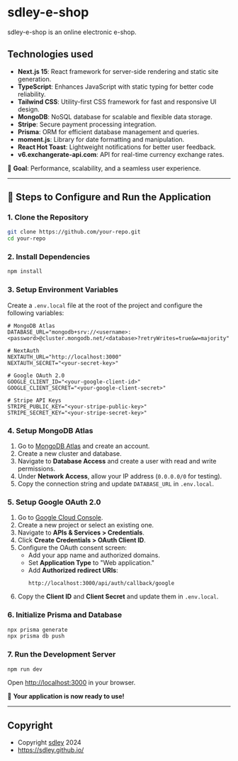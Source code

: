 # sdley-e-shop

sdley-e-shop is an online electronic e-shop.

## Technologies used
- **Next.js 15**: React framework for server-side rendering and static site generation.
- **TypeScript**: Enhances JavaScript with static typing for better code reliability.
- **Tailwind CSS**: Utility-first CSS framework for fast and responsive UI design.
- **MongoDB**: NoSQL database for scalable and flexible data storage.
- **Stripe**: Secure payment processing integration.
- **Prisma**: ORM for efficient database management and queries.
- **moment.js**: Library for date formatting and manipulation.
- **React Hot Toast**: Lightweight notifications for better user feedback.
- **v6.exchangerate-api.com**: API for real-time currency exchange rates.

🚀 **Goal**: Performance, scalability, and a seamless user experience.

---

## 🚀 Steps to Configure and Run the Application

### 1. Clone the Repository
```bash
git clone https://github.com/your-repo.git
cd your-repo
```

### 2. Install Dependencies
```bash
npm install
```

### 3. Setup Environment Variables  
Create a `.env.local` file at the root of the project and configure the following variables:

```env
# MongoDB Atlas
DATABASE_URL="mongodb+srv://<username>:<password>@cluster.mongodb.net/<database>?retryWrites=true&w=majority"

# NextAuth
NEXTAUTH_URL="http://localhost:3000"
NEXTAUTH_SECRET="<your-secret-key>"

# Google OAuth 2.0
GOOGLE_CLIENT_ID="<your-google-client-id>"
GOOGLE_CLIENT_SECRET="<your-google-client-secret>"

# Stripe API Keys
STRIPE_PUBLIC_KEY="<your-stripe-public-key>"
STRIPE_SECRET_KEY="<your-stripe-secret-key>"
```

### 4. Setup MongoDB Atlas

1. Go to [MongoDB Atlas](https://www.mongodb.com/atlas) and create an account.
2. Create a new cluster and database.
3. Navigate to **Database Access** and create a user with read and write permissions.
4. Under **Network Access**, allow your IP address (`0.0.0.0/0` for testing).
5. Copy the connection string and update `DATABASE_URL` in `.env.local`.

### 5. Setup Google OAuth 2.0

1. Go to [Google Cloud Console](https://console.cloud.google.com/).
2. Create a new project or select an existing one.
3. Navigate to **APIs & Services > Credentials**.
4. Click **Create Credentials > OAuth Client ID**.
5. Configure the OAuth consent screen:
   - Add your app name and authorized domains.
   - Set **Application Type** to "Web application."
   - Add **Authorized redirect URIs**:
     ```
     http://localhost:3000/api/auth/callback/google
     ```
6. Copy the **Client ID** and **Client Secret** and update them in `.env.local`.

### 6. Initialize Prisma and Database
```bash
npx prisma generate
npx prisma db push
```

### 7. Run the Development Server
```bash
npm run dev
```
Open [http://localhost:3000](http://localhost:3000) in your browser.

🚀 **Your application is now ready to use!**

---

## Copyright
- Copyright [sdley](https://sdley.github.io/) 2024
- https://sdley.github.io/